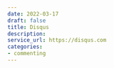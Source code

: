 ```yaml
---
date: 2022-03-17
draft: false
title: Disqus
description:
service_url: https://disqus.com
categories:
- commenting
---
```



